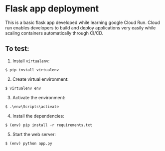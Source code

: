 # Flask app deployment

This is a basic flask app developed while learning google Cloud Run. Cloud run enables developers to build 
and deploy applications very easily while scaling containers automatically through CI/CD.

## To test:
1. Install `virtualenv`:
```
$ pip install virtualenv
```

2. Create virtual environment:
```
$ virtualenv env
```

3. Activate the environment:
```
$ .\env\Scripts\activate
```

4. Install the dependencies:
```
$ (env) pip install -r requirements.txt
```

5. Start the web server:
```
$ (env) python app.py
```